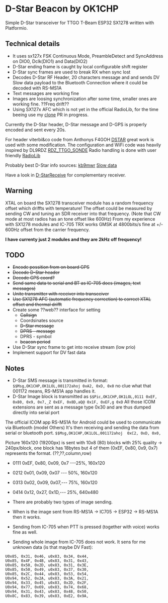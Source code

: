# D-Star Beacon by OK1CHP

Simple D-Star transceiver for TTGO T-Beam ESP32 SX1278 written with Platformio. 

## Technical details
* It uses sx127x FSK Continuous Mode, PreambleDetect and SyncAddress on DIO0, Dclk(DIO1) and Data(DIO2)
* D-Star ending frame is caught by local configurable shift register
* D-Star sync frames are used to break RX when sync lost
* Decodes D-Star RF Header, 20 characters message and and sends DV Slow data payload to the Bluetooth Connection where it could be decoded with RS-MS1A
 * Text messages are working fine
 * Images are loosing synchronization after some time, smaller ones are working fine. ??Freq drift??
*  Using SX127x AFC which is not yet in the official RadioLib, for the time beeing use my [clone](https://github.com/yeckel/RadioLib) PR in progress.

Currently the D-Star header, D-Star message and D-GPS is properly encoded and sent every 20s.

For header viterbi&co code from Anthonys F4GOH [DSTAR](https://github.com/f4goh/DSTAR) great work is used with some modification. The configuration and WiFi code was heavily inspired by DL9RDZ [RDZ_TTGO_SONDE](https://github.com/dl9rdz/rdz_ttgo_sonde) Radio handling is done with user friendly [RadioLib](https://github.com/jgromes/RadioLib)

Probably best D-Star info sources:
[kb9mwr](https://www.qsl.net/kb9mwr/projects/dv/dstar/)
[Slow data](https://www.qsl.net/kb9mwr/projects/dv/dstar/Slow%20Data.pdf)

Have a look in [D-StarReceive](https://github.com/yeckel/D-StarReceive) for complementary receiver.

## Warning
XTAL on board the SX1278 transceiver module has a random frequency offset which driffts with temperature! The offset could be measured by sending CW and tuning an SDR receiver 
into that frequency. (Note that CW mode at most radios has an tone offset like 600Hz) From my experience with SX1278 modules and IC-705 TRX
works GMSK at 4800bits/s fine at +/- 600Hz offset from the carrier frequency.

**I have currenty just 2 modules and they are 2kHz off frequency!**

## TODO
* <del> Encode possition from on board GPS
* <del> Decode D-Star header
* <del> Decode GPS coord?
* <del> Send same data to serial and BT as IC-705 does (images, text messages)
* <del> Unite transmitter with receiver into transceiver
* <del> Use SX1278 AFC (automatic frequency correction) to correct XTAL offset and thermal drifft
* Create some ??web?? interface for setting 
    * <del>Callsign
    * Coordsinates source
    * <del>D-Star message
    * <del>DPRS - message
    * DPRS - symbol
    * <del>beacon period
* Use D-Star sync frame to get into receive stream (low prio)
* Implement support for DV fast data

## Notes
* D-Star SMS message is transmitted in format: ```$$Msg,OK1CHP,OK1LOL,001172ahoj 0xA2, 0xD, 0x0``` no clue what that 001172 means, RS-MS1A app handles it.
* D-Star Image block is transmitted as ```$$Pic,OK1CHP,OK1LOL,0111 0xEF, 0x80, 0x9, 0x7,_Z 0xEF, 0x8D,aQ@ 0x1F, 0xEF,g 0xD``` 
All those ICOM extensions are sent as a message type 0x30 and are thus dumped directly into serial port

The official ICOM app RS-MS1A for Android could be used to communicate via Bluetooth (model Others) It's then receiving and sending the data from serial or bluetooth port. ```$$Msg,OK1CHP,OK1LOL,001172ahoj  0xC2, 0xD, 0x0,``` 

Picture 160x120 (19200px) is sent with 10x8 (80) blocks with 25% quality -> 240px/block, one block has 18bytes but 4 of them (0xEF, 0x80, 0x9, 0x7) represents the format. (??,??,column,row)
  * 0111 0xEF, 0x80, 0x09, 0x7  ---25%, 160x120
  * 0212 0x01, 0x09, 0x07 --- 50%, 160x120
  * 0313 0x02, 0x09, 0x07,--- 75%, 160x120
  * 0414 0x12, 0x27, 0x1D,--- 25%, 640x480
 
* There are probably two types of image sending. 
 * When is the image sent from RS-MS1A -> IC705 -> ESP32 -> RS-MS1A then it works.
 * Sending from IC-705 when PTT is pressed (together with voice) works fine as well.
 * Sending whole image from IC-705 does not work. It sens for me unknown data (is that maybe DV Fast):
```U0x85, 0x24, 0x24, u0x83, 0x43, 0x52, 
U0x85, 0x31, 0x46, u0x83, 0x34, 0x44, 
U0x85, 0x4F, 0x4B, u0x83, 0x31, 0x43, 
U0x85, 0x50, 0x2D, u0x83, 0x31, 0x3E, 
U0x85, 0x50, 0x49, u0x83, 0x37, 0x30, 
U0x85, 0x2C, 0x44, u0x83, 0x53, 0x54, 
U0x94, 0x52, 0x2A, u0x83, 0x3A, 0x21, 
U0x94, 0x33, 0x45, u0x83, 0x2D, 0x2F,
U0x94, 0x77, 0x69, u0x83, 0x74, 0x68, 
U0x94, 0x31, 0x43, u0x83, 0x48, 0x50, 
U0x8C, 0x83, 0x39, u0x83, 0xE2, 0x9A, 
```
